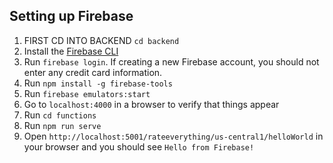 ## Setting up Firebase ##
1. FIRST CD INTO BACKEND `cd backend`
2. Install the [Firebase CLI](https://firebase.google.com/docs/cli#install_the_firebase_cli)
3. Run `firebase login`. If creating a new Firebase account, you should not enter any credit card information.
4. Run `npm install -g firebase-tools`
5. Run `firebase emulators:start`
6. Go to `localhost:4000` in a browser to verify that things appear
7. Run `cd functions`
8. Run `npm run serve`
9. Open `http://localhost:5001/rateeverything/us-central1/helloWorld` in your browser and you should see `Hello from Firebase!`